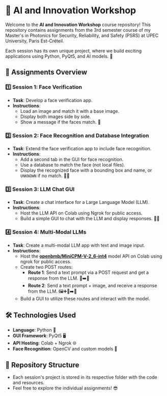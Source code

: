 # 🤖 AI and Innovation Workshop

Welcome to the **AI and Innovation Workshop** course repository! This repository contains assignments from the 3rd semester course of my Master's in Photonics for Security, Reliability, and Safety (PSRS) at UPEC University, Paris Est-Créteil.

Each session has its own unique project, where we build exciting applications using Python, PyQt5, and AI models. 🚀

## 📝 Assignments Overview

### 1️⃣ Session 1: Face Verification
- **Task**: Develop a face verification app.
- **Instructions**: 
    - Load an image and match it with a base image.
    - Display both images side by side.
    - Show a message if the faces match. 🎉

### 2️⃣ Session 2: Face Recognition and Database Integration
- **Task**: Extend the face verification app to include face recognition.
- **Instructions**:
    - Add a second tab in the GUI for face recognition.
    - Use a database to match the face (not local files).
    - Display the recognized face with a bounding box and name, or `UNKNOWN` if no match. 🧑‍💻

### 3️⃣ Session 3: LLM Chat GUI
- **Task**: Create a chat interface for a Large Language Model (LLM).
- **Instructions**:
    - Host the LLM API on Colab using Ngrok for public access.
    - Build a simple GUI to chat with the LLM and display responses. 🧠💬
 
### 4️⃣ Session 4: Multi-Modal LLMs
- **Task**: Create a multi-modal LLM app with text and image input.
- **Instructions**:
    - Host the [**openbmb/MiniCPM-V-2_6-int4**](https://huggingface.co/openbmb/MiniCPM-V-2_6-int4) model API on Colab using ngrok for public access.
    - Create two POST routes:
        - **Route 1**: Send a text prompt via a POST request and get a response from the LLM. 📝➡️🤖
        - **Route 2**: Send a text prompt + image, and receive a response from the LLM. 🖼️➕📝➡️🤖
    - Build a GUI to utilize these routes and interact with the model.


## 🛠️ Technologies Used
- **Language**: Python 🐍
- **GUI Framework**: PyQt5 🖥️
- **API Hosting**: Colab + Ngrok 🌐
- **Face Recognition**: OpenCV and custom models 📸

## 📂 Repository Structure
- Each session's project is stored in its respective folder with the code and resources.
- Feel free to explore the individual assignments! 😎

